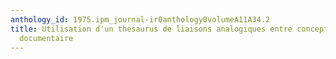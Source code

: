 ```yaml
---
anthology_id: 1975.ipm_journal-ir0anthology0volumeA11A34.2
title: Utilisation d'un thesaurus de liaisons analogiques entre concepts dans un systeme
  documentaire
---
```

